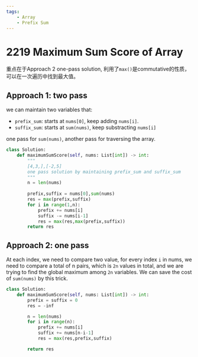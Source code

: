 ```yaml
---
tags:
    - Array
    - Prefix Sum
---
```

# 2219 Maximum Sum Score of Array

重点在于Approach 2 one-pass solution, 利用了`max()`是commutative的性质，可以在一次遍历中找到最大值。

## Approach 1: two pass

we can maintain two variables that:

- `prefix_sum`: starts at `nums[0]`, keep adding `nums[i]`.
- `suffix_sum`: starts at `sum(nums)`, keep substracting `nums[i]`

one pass for `sum(nums)`, another pass for traversing the array.

```python
class Solution:
    def maximumSumScore(self, nums: List[int]) -> int:
        """
        [4,3,],[-2,5]
        one pass solution by maintaining prefix_sum and suffix_sum        
        """
        n = len(nums)
        
        prefix,suffix = nums[0],sum(nums)
        res = max(prefix,suffix)
        for i in range(1,n):
            prefix += nums[i]
            suffix -= nums[i-1]
            res = max(res,max(prefix,suffix))
        return res
```

## Approach 2: one pass

At each index, we need to compare two value, for every index `i` in nums, we need to compare a total of n pairs, which is `2n` values in total, and we are trying to find the global maximum among `2n` variables. We can save the cost of `sum(nums)` by this trick.

```python
class Solution:
    def maximumSumScore(self, nums: List[int]) -> int:
        prefix = suffix = 0
        res = -inf

        n = len(nums)
        for i in range(n):
            prefix += nums[i]
            suffix += nums[n-i-1]
            res = max(res,prefix,suffix)

        return res
```